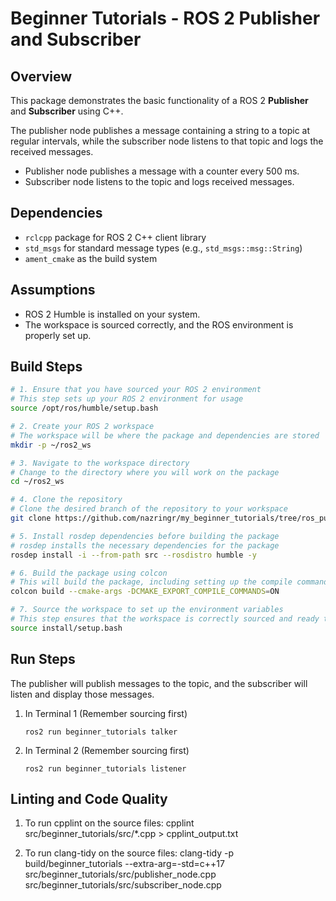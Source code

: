 # Beginner Tutorials - ROS 2 Publisher and Subscriber

## Overview

This package demonstrates the basic functionality of a ROS 2 **Publisher** and **Subscriber** using C++. 

The publisher node publishes a message containing a string to a topic at regular intervals, while the subscriber node listens to that topic and logs the received messages.

- Publisher node publishes a message with a counter every 500 ms.
- Subscriber node listens to the topic and logs received messages.

## Dependencies

- `rclcpp` package for ROS 2 C++ client library
- `std_msgs` for standard message types (e.g., `std_msgs::msg::String`)
- `ament_cmake` as the build system

## Assumptions
- ROS 2 Humble is installed on your system.
- The workspace is sourced correctly, and the ROS environment is properly set up.


## Build Steps

```bash
# 1. Ensure that you have sourced your ROS 2 environment
# This step sets up your ROS 2 environment for usage
source /opt/ros/humble/setup.bash

# 2. Create your ROS 2 workspace
# The workspace will be where the package and dependencies are stored
mkdir -p ~/ros2_ws

# 3. Navigate to the workspace directory
# Change to the directory where you will work on the package
cd ~/ros2_ws

# 4. Clone the repository
# Clone the desired branch of the repository to your workspace
git clone https://github.com/nazringr/my_beginner_tutorials/tree/ros_pub_sub

# 5. Install rosdep dependencies before building the package
# rosdep installs the necessary dependencies for the package
rosdep install -i --from-path src --rosdistro humble -y

# 6. Build the package using colcon
# This will build the package, including setting up the compile commands for IDEs
colcon build --cmake-args -DCMAKE_EXPORT_COMPILE_COMMANDS=ON

# 7. Source the workspace to set up the environment variables
# This step ensures that the workspace is correctly sourced and ready to use
source install/setup.bash
```

## Run Steps

The publisher will publish messages to the topic, and the subscriber will listen and display those messages.

1. In Terminal 1 (Remember sourcing first)

    `ros2 run beginner_tutorials talker`

2. In Terminal 2 (Remember sourcing first)

    `ros2 run beginner_tutorials listener`


## Linting and Code Quality

1. To run cpplint on the source files:
    cpplint src/beginner_tutorials/src/*.cpp > cpplint_output.txt

2. To run clang-tidy on the source files:
    clang-tidy -p build/beginner_tutorials --extra-arg=-std=c++17 src/beginner_tutorials/src/publisher_node.cpp src/beginner_tutorials/src/subscriber_node.cpp
